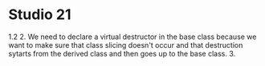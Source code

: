 # Studio 21
1.2
2. We need to declare a virtual destructor in the base class because we want to make sure that class slicing doesn't 
occur and that destruction sytarts from the derived class and then goes up to the base class.
3. 